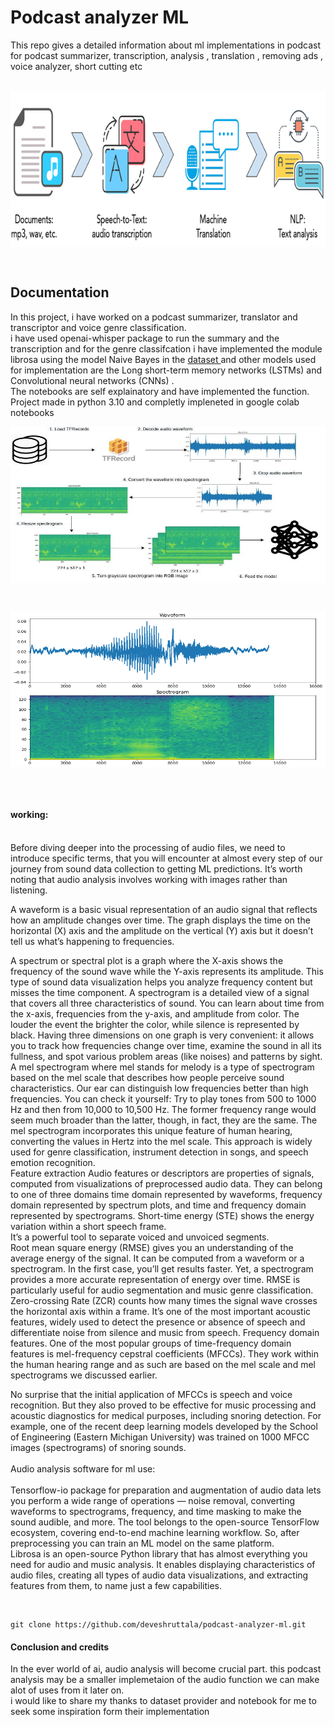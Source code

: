 # Podcast analyzer ML
This repo gives a detailed information about ml implementations in podcast for podcast summarizer, transcription, analysis , translation , removing ads , voice analyzer, short cutting  etc 
<br>
<br> <p  align = "center" >  <img src="analysis readme asset.png" width="600" height = "250" align = "center" /> </p>
<br>

## Documentation 
In this project, i have worked on a podcast summarizer, translator and  transcriptor and voice genre classification. <br>
i have used openai-whisper package to run the summary and the transcription and for the genre classifcation i have implemented the module librosa using the model Naive Bayes in the <a href="https://www.kaggle.com/datasets/andradaolteanu/gtzan-dataset-music-genre-classification?resource=download"> dataset  </a> and other models used for implementation are the Long short-term memory networks (LSTMs) and Convolutional neural networks (CNNs) .  <br>
The notebooks are self explainatory and have implemented the function.
<br> Project made in python 3.10 and completly impleneted in google colab notebooks
<br> <p  align = "center" >  <img src="audio processing asset.jpg" width="600" height = "250" align = "center" /> </p>
<br> <p  align = "center" >  <img src="spectrogram analysis.png" width="600" height = "250" align = "center" /> </p>

<br><br>

#### working:

<br>
Before diving deeper into the processing of audio files, we need to introduce specific terms, that you will encounter at almost every step of our journey from sound data collection to getting ML predictions. It’s worth noting that audio analysis involves working with images rather than listening.

A waveform is a basic visual representation of an audio signal that reflects how an amplitude changes over time. The graph displays the time on the horizontal (X) axis and the amplitude on the vertical (Y) axis but it doesn’t tell us what’s happening to frequencies.

A spectrum or spectral plot is a graph where the X-axis shows the frequency of the sound wave while the Y-axis represents its amplitude. This type of sound data visualization helps you analyze frequency content but misses the time component. A spectrogram is a detailed view of a signal that covers all three characteristics of sound. You can learn about time from the x-axis, frequencies from the y-axis, and amplitude from color. The louder the event the brighter the color, while silence is represented by black. Having three dimensions on one graph is very convenient: it allows you to track how frequencies change over time, examine the sound in all its fullness, and spot various problem areas (like noises) and patterns by sight. A mel spectrogram where mel stands for melody is a type of spectrogram based on the mel scale that describes how people perceive sound characteristics. Our ear can distinguish low frequencies better than high frequencies. You can check it yourself: Try to play tones from 500 to 1000 Hz and then from 10,000 to 10,500 Hz. The former frequency range would seem much broader than the latter, though, in fact, they are the same. The mel spectrogram incorporates this unique feature of human hearing, converting the values in Hertz into the mel scale. This approach is widely used for genre classification, instrument detection in songs, and speech emotion recognition.<br> Feature extraction
Audio features or descriptors are properties of signals, computed from visualizations of preprocessed audio data. They can belong to one of three domains
time domain represented by waveforms,
frequency domain represented by spectrum plots, and
time and frequency domain represented by spectrograms. 
Short-time energy (STE) shows the energy variation within a short speech frame.
<br>
It’s a powerful tool to separate voiced and unvoiced segments.
<br>
Root mean square energy (RMSE) gives you an understanding of the average energy of the signal. It can be computed from a waveform or a spectrogram. In the first case, you’ll get results faster. Yet, a spectrogram provides a more accurate representation of energy over time. RMSE is particularly useful for audio segmentation and music genre classification.
<br>
Zero-crossing Rate (ZCR) counts how many times the signal wave crosses the horizontal axis within a frame. It’s one of the most important acoustic features, widely used to detect the presence or absence of speech and differentiate noise from silence and music from speech.
Frequency domain features.
One of the most popular groups of time-frequency domain features is mel-frequency cepstral coefficients (MFCCs). They work within the human hearing range and as such are based on the mel scale and mel spectrograms we discussed earlier.

No surprise that the initial application of MFCCs is speech and voice recognition. But they also proved to be effective for music processing and acoustic diagnostics for medical purposes, including snoring detection. For example, one of the recent deep learning models developed by the School of Engineering (Eastern Michigan University) was trained on 1000 MFCC images (spectrograms) of snoring sounds.<br>
<br> Audio analysis software for ml use: <br><br>
Tensorflow-io package for preparation and augmentation of audio data lets you perform a wide range of operations — noise removal, converting waveforms to spectrograms, frequency, and time masking to make the sound audible, and more. The tool belongs to the open-source TensorFlow ecosystem, covering end-to-end machine learning workflow. So, after preprocessing you can train an ML model on the same platform.<br>
Librosa is an open-source Python library that has almost everything you need for audio and music analysis. It enables displaying characteristics of audio files, creating all types of audio data visualizations, and extracting features from them, to name just a few capabilities.

<br>

```
git clone https://github.com/deveshruttala/podcast-analyzer-ml.git
```

#### Conclusion and credits

In the ever world of ai, audio analysis will become crucial part. this podcast analysis may be a smaller implemetaion of the audio function we can make alot of uses from it later on. <br>
i would like to share my thanks to dataset provider and notebook for me to seek some inspiration form their implementation  

<br>
 

